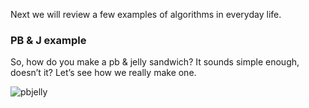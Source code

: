 
Next we will review a few examples of algorithms in everyday life. 

### PB & J example
So, how do you make a pb & jelly sandwich? It sounds simple enough, doesn’t it? Let’s see how we really make one.

![pbjelly](https://insect-method.codio.io/pbjelly.jpg)
